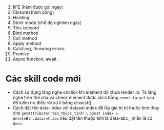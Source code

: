 1. IIFE (hàm được gọi ngay)
2. Closures(hàm đóng)
3. Hoisting
4. Strict mode (chế độ nghiêm ngặc)
5. This ketword
6. Bind method
7. Call method
8. Apply method
9. Catching, throwing errors.
10. Promise
11. Async function, await .

# Các skill code mới
+ Cách sử dụng lắng nghe onclick khi element đó chưa render ra. Ta lắng nghe trên thẻ cha và check element được click bằng `event.target` sau đố kiểm tra điều rồi xử lí bằng closest().
+ Cách đặt tên data-index với dataset.index để lấy giá trị từ thuộc tính thay cho `getAttribute('ten_thuoc_tinh')`, `const index = deleteBtn.dataset.abc` nếu đặt tên thuộc tính là data-abc , miễn là có `data-`
